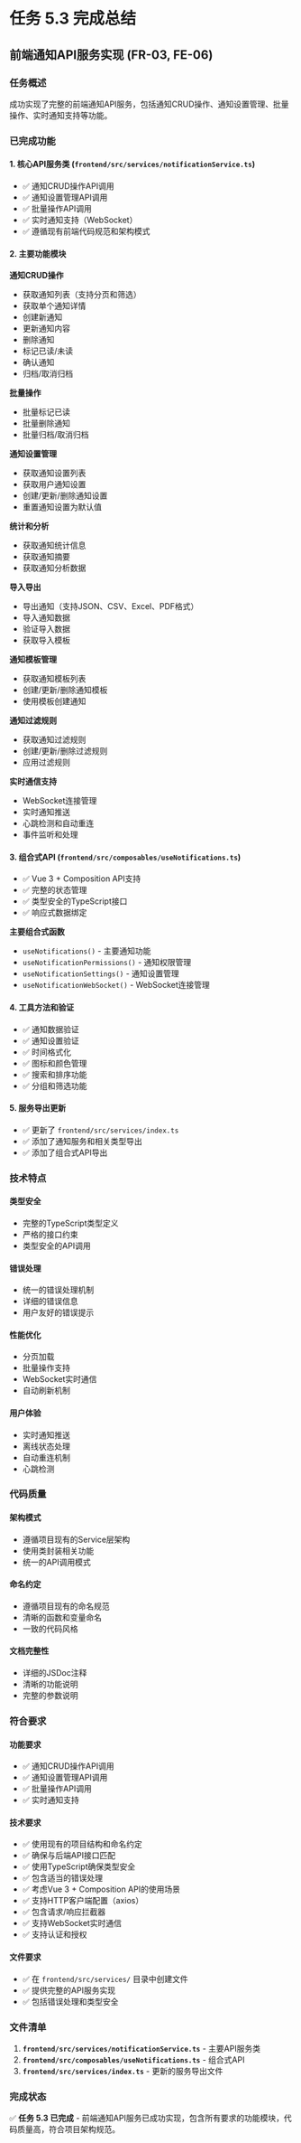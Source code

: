 # 任务 5.3 完成总结

## 前端通知API服务实现 (FR-03, FE-06)

### 任务概述
成功实现了完整的前端通知API服务，包括通知CRUD操作、通知设置管理、批量操作、实时通知支持等功能。

### 已完成功能

#### 1. 核心API服务类 (`frontend/src/services/notificationService.ts`)
- ✅ 通知CRUD操作API调用
- ✅ 通知设置管理API调用
- ✅ 批量操作API调用
- ✅ 实时通知支持（WebSocket）
- ✅ 遵循现有前端代码规范和架构模式

#### 2. 主要功能模块

**通知CRUD操作**
- 获取通知列表（支持分页和筛选）
- 获取单个通知详情
- 创建新通知
- 更新通知内容
- 删除通知
- 标记已读/未读
- 确认通知
- 归档/取消归档

**批量操作**
- 批量标记已读
- 批量删除通知
- 批量归档/取消归档

**通知设置管理**
- 获取通知设置列表
- 获取用户通知设置
- 创建/更新/删除通知设置
- 重置通知设置为默认值

**统计和分析**
- 获取通知统计信息
- 获取通知摘要
- 获取通知分析数据

**导入导出**
- 导出通知（支持JSON、CSV、Excel、PDF格式）
- 导入通知数据
- 验证导入数据
- 获取导入模板

**通知模板管理**
- 获取通知模板列表
- 创建/更新/删除通知模板
- 使用模板创建通知

**通知过滤规则**
- 获取通知过滤规则
- 创建/更新/删除过滤规则
- 应用过滤规则

**实时通信支持**
- WebSocket连接管理
- 实时通知推送
- 心跳检测和自动重连
- 事件监听和处理

#### 3. 组合式API (`frontend/src/composables/useNotifications.ts`)
- ✅ Vue 3 + Composition API支持
- ✅ 完整的状态管理
- ✅ 类型安全的TypeScript接口
- ✅ 响应式数据绑定

**主要组合式函数**
- `useNotifications()` - 主要通知功能
- `useNotificationPermissions()` - 通知权限管理
- `useNotificationSettings()` - 通知设置管理
- `useNotificationWebSocket()` - WebSocket连接管理

#### 4. 工具方法和验证
- ✅ 通知数据验证
- ✅ 通知设置验证
- ✅ 时间格式化
- ✅ 图标和颜色管理
- ✅ 搜索和排序功能
- ✅ 分组和筛选功能

#### 5. 服务导出更新
- ✅ 更新了 `frontend/src/services/index.ts`
- ✅ 添加了通知服务和相关类型导出
- ✅ 添加了组合式API导出

### 技术特点

#### 类型安全
- 完整的TypeScript类型定义
- 严格的接口约束
- 类型安全的API调用

#### 错误处理
- 统一的错误处理机制
- 详细的错误信息
- 用户友好的错误提示

#### 性能优化
- 分页加载
- 批量操作支持
- WebSocket实时通信
- 自动刷新机制

#### 用户体验
- 实时通知推送
- 离线状态处理
- 自动重连机制
- 心跳检测

### 代码质量

#### 架构模式
- 遵循项目现有的Service层架构
- 使用类封装相关功能
- 统一的API调用模式

#### 命名约定
- 遵循项目现有的命名规范
- 清晰的函数和变量命名
- 一致的代码风格

#### 文档完整性
- 详细的JSDoc注释
- 清晰的功能说明
- 完整的参数说明

### 符合要求

#### 功能要求
- ✅ 通知CRUD操作API调用
- ✅ 通知设置管理API调用
- ✅ 批量操作API调用
- ✅ 实时通知支持

#### 技术要求
- ✅ 使用现有的项目结构和命名约定
- ✅ 确保与后端API接口匹配
- ✅ 使用TypeScript确保类型安全
- ✅ 包含适当的错误处理
- ✅ 考虑Vue 3 + Composition API的使用场景
- ✅ 支持HTTP客户端配置（axios）
- ✅ 包含请求/响应拦截器
- ✅ 支持WebSocket实时通信
- ✅ 支持认证和授权

#### 文件要求
- ✅ 在 `frontend/src/services/` 目录中创建文件
- ✅ 提供完整的API服务实现
- ✅ 包括错误处理和类型安全

### 文件清单

1. **`frontend/src/services/notificationService.ts`** - 主要API服务类
2. **`frontend/src/composables/useNotifications.ts`** - 组合式API
3. **`frontend/src/services/index.ts`** - 更新的服务导出文件

### 完成状态
✅ **任务 5.3 已完成** - 前端通知API服务已成功实现，包含所有要求的功能模块，代码质量高，符合项目架构规范。